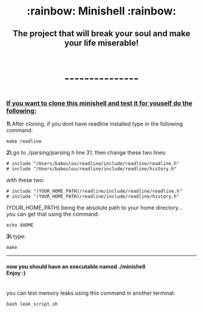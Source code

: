 <h1 align=center>
	<b> :rainbow: Minishell :rainbow: </b>
	<br>
</h1>

<h2 align=center>
	<b> The project that will break your soul and make your life miserable! </b>
	<br>
	<br>
	<h1 align=center>---------------<h1>

</h2>

<h3>
	<p>
		<u>If you want to clone this minishell and test it for youself do the following:</u>
		<br>
	</p>
</h3>

<div>
	<p class="text-left">	<b>1\    </b> After cloning, if you dont have readline installed type in the following command: </p>
	
	
	make readline
 </div>

 <div>
	<p>	<b>2\    </b> go to ./parsing/parsing.h line 31, then change these two lines:</p>

 	# include "/Users/baboulou/readline/include/readline/readline.h"
	# include "/Users/baboulou/readline/include/readline/history.h"
 </div>

 <div>
	 with these two:

  	# include "(YOUR_HOME_PATH)/readline/include/readline/readline.h"
	# include "(YOUR_HOME_PATH)/readline/include/readline/history.h"
 </div>

 <div>
	(YOUR_HOME_PATH) being the absolute path to your home directory...
	<br>
	you can get that using the command:
	
	echo $HOME
 </div>

 <div>
	 <p>	<b>3\    </b>type: </p>

  	make
 </div>
 
 ---

<h4>
	now you should have an executable named ./minishell
	<br>
	Enjoy :)
</h4>

<br>

<div>
	you can test memory leaks using this command in another terminal:

 	bash leak_script.sh
</div>

